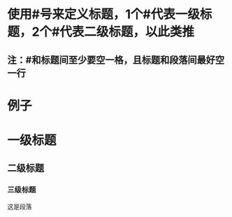 # 使用#号来定义标题，1个#代表一级标题，2个#代表二级标题，以此类推
## 注：#和标题间至少要空一格，且标题和段落间最好空一行
# 例子
# 一级标题
## 二级标题
### 三级标题

这是段落
